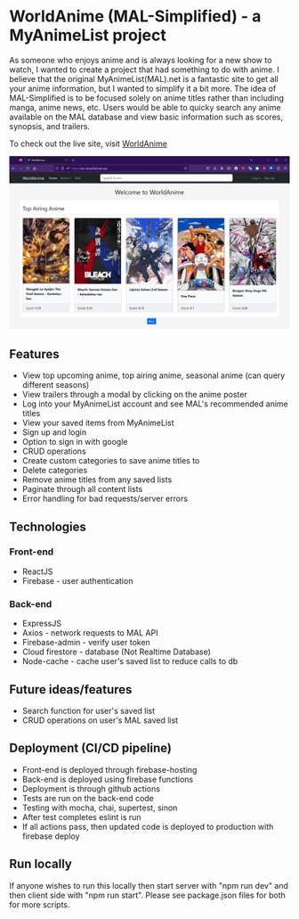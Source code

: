# WorldAnime (MAL-Simplified) - a MyAnimeList project

As someone who enjoys anime and is always looking for a new show to watch, I wanted to create a project that had something to do with anime. I believe that the original MyAnimeList(MAL).net is a fantastic site to get all your anime information, but I wanted to simplify it a bit more. The idea of MAL-Simplified is to be focused solely on anime titles rather than including manga, anime news, etc. Users would be able to quicky search any anime available on the MAL database and view basic information such as scores, synopsis, and trailers.

To check out the live site, visit [WorldAnime](https://mal-simplified.web.app/)

![WorldAnime-Screenshot](https://github.com/ryanpv/mal-simp/blob/main/public/WorldAnime-Screenshot.jpg)

## Features
* View top upcoming anime, top airing anime, seasonal anime (can query different seasons)
* View trailers through a modal by clicking on the anime poster
* Log into your MyAnimeList account and see MAL's recommended anime titles
* View your saved items from MyAnimeList
* Sign up and login 
* Option to sign in with google 
* CRUD operations
* Create custom categories to save anime titles to
* Delete categories
* Remove anime titles from any saved lists
* Paginate through all content lists
* Error handling for bad requests/server errors

## Technologies

### Front-end
* ReactJS
* Firebase - user authentication

### Back-end
* ExpressJS
* Axios - network requests to MAL API
* Firebase-admin - verify user token 
* Cloud firestore - database (Not Realtime Database)
* Node-cache - cache user's saved list to reduce calls to db

## Future ideas/features
* Search function for user's saved list
* CRUD operations on user's MAL saved list

## Deployment (CI/CD pipeline)
* Front-end is deployed through firebase-hosting
* Back-end is deployed using firebase functions
* Deployment is through github actions
* Tests are run on the back-end code
* Testing with mocha, chai, supertest, sinon
* After test completes eslint is run
* If all actions pass, then updated code is deployed to production with firebase deploy

## Run locally
If anyone wishes to run this locally then start server with "npm run dev" and then client side with "npm run start". Please see package.json files for both for more scripts.